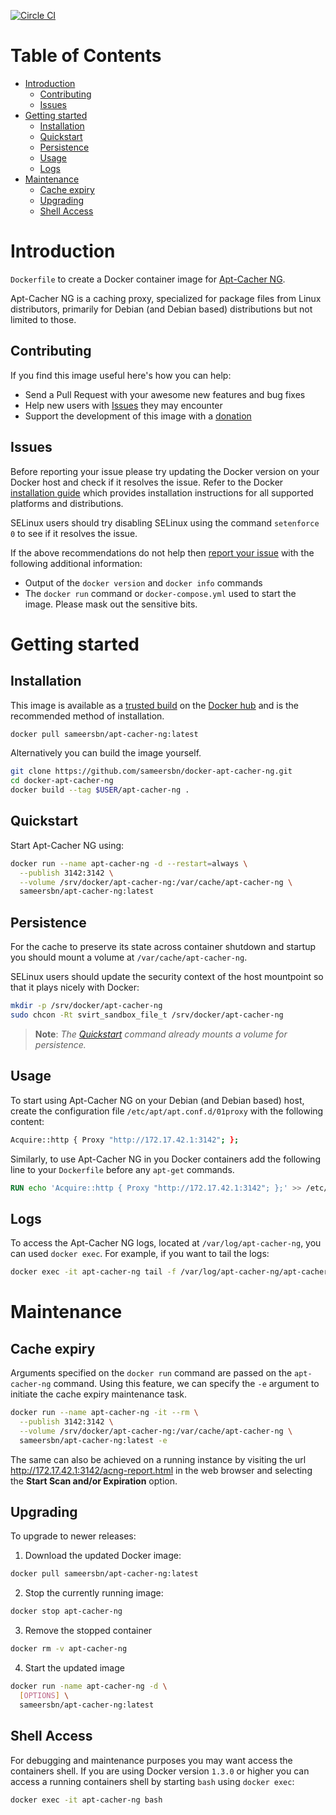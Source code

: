 [![Circle CI](https://circleci.com/gh/sameersbn/docker-apt-cacher-ng.svg?style=shield)](https://circleci.com/gh/sameersbn/docker-apt-cacher-ng)

# Table of Contents

- [Introduction](#introduction)
  - [Contributing](#contributing)
  - [Issues](#issues)
- [Getting started](#getting-started)
  - [Installation](#installation)
  - [Quickstart](#quickstart)
  - [Persistence](#persistence)
  - [Usage](#usage)
  - [Logs](#logs)
- [Maintenance](#maintenance)
  - [Cache expiry](#cache-expiry)
  - [Upgrading](#upgrading)
  - [Shell Access](#shell-access)

# Introduction

`Dockerfile` to create a Docker container image for [Apt-Cacher NG](https://www.unix-ag.uni-kl.de/~bloch/acng/).

Apt-Cacher NG is a caching proxy, specialized for package files from Linux distributors, primarily for Debian (and Debian based) distributions but not limited to those.

## Contributing

If you find this image useful here's how you can help:

- Send a Pull Request with your awesome new features and bug fixes
- Help new users with [Issues](https://github.com/sameersbn/docker-apt-cacher-ng/issues) they may encounter
- Support the development of this image with a [donation](http://www.damagehead.com/donate/)

## Issues

Before reporting your issue please try updating the Docker version on your Docker host and check if it resolves the issue. Refer to the Docker [installation guide](https://docs.docker.com/installation) which provides installation instructions for all supported platforms and distributions.

SELinux users should try disabling SELinux using the command `setenforce 0` to see if it resolves the issue.

If the above recommendations do not help then [report your issue](https://github.com/sameersbn/docker-apt-cacher-ng/issues/new) with the following additional information:

- Output of the `docker version` and `docker info` commands
- The `docker run` command or `docker-compose.yml` used to start the image. Please mask out the sensitive bits.

# Getting started

## Installation

This image is available as a [trusted build](//hub.docker.com/u/sameersbn/apt-cacher-ng) on the [Docker hub](//hub.docker.com) and is the recommended method of installation.

```bash
docker pull sameersbn/apt-cacher-ng:latest
```

Alternatively you can build the image yourself.

```bash
git clone https://github.com/sameersbn/docker-apt-cacher-ng.git
cd docker-apt-cacher-ng
docker build --tag $USER/apt-cacher-ng .
```

## Quickstart

Start Apt-Cacher NG using:

```bash
docker run --name apt-cacher-ng -d --restart=always \
  --publish 3142:3142 \
  --volume /srv/docker/apt-cacher-ng:/var/cache/apt-cacher-ng \
  sameersbn/apt-cacher-ng:latest
```

## Persistence

For the cache to preserve its state across container shutdown and startup you should mount a volume at `/var/cache/apt-cacher-ng`.

SELinux users should update the security context of the host mountpoint so that it plays nicely with Docker:

```bash
mkdir -p /srv/docker/apt-cacher-ng
sudo chcon -Rt svirt_sandbox_file_t /srv/docker/apt-cacher-ng
```

> **Note**: *The [Quickstart](#quickstart) command already mounts a volume for persistence.*

## Usage

To start using Apt-Cacher NG on your Debian (and Debian based) host, create the configuration file `/etc/apt/apt.conf.d/01proxy` with the following content:

```bash
Acquire::http { Proxy "http://172.17.42.1:3142"; };
```

Similarly, to use Apt-Cacher NG in you Docker containers add the following line to your `Dockerfile` before any `apt-get` commands.

```dockerfile
RUN echo 'Acquire::http { Proxy "http://172.17.42.1:3142"; };' >> /etc/apt/apt.conf.d/01proxy
```

## Logs

To access the Apt-Cacher NG logs, located at `/var/log/apt-cacher-ng`, you can used `docker exec`. For example, if you want to tail the logs:

```bash
docker exec -it apt-cacher-ng tail -f /var/log/apt-cacher-ng/apt-cacher.log
```

# Maintenance

## Cache expiry

Arguments specified on the `docker run` command are passed on the `apt-cacher-ng` command. Using this feature, we can specify the `-e` argument to initiate the cache expiry maintenance task.

```bash
docker run --name apt-cacher-ng -it --rm \
  --publish 3142:3142 \
  --volume /srv/docker/apt-cacher-ng:/var/cache/apt-cacher-ng \
  sameersbn/apt-cacher-ng:latest -e
```

The same can also be achieved on a running instance by visiting the url http://172.17.42.1:3142/acng-report.html in the web browser and selecting the **Start Scan and/or Expiration** option.

## Upgrading

To upgrade to newer releases:

  1. Download the updated Docker image:

  ```bash
  docker pull sameersbn/apt-cacher-ng:latest
  ```

  2. Stop the currently running image:

  ```bash
  docker stop apt-cacher-ng
  ```

  3. Remove the stopped container

  ```bash
  docker rm -v apt-cacher-ng
  ```

  4. Start the updated image

  ```bash
  docker run -name apt-cacher-ng -d \
    [OPTIONS] \
    sameersbn/apt-cacher-ng:latest
  ```

## Shell Access

For debugging and maintenance purposes you may want access the containers shell. If you are using Docker version `1.3.0` or higher you can access a running containers shell by starting `bash` using `docker exec`:

```bash
docker exec -it apt-cacher-ng bash
```
